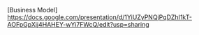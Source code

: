 [Business Model] https://docs.google.com/presentation/d/1YiUZyPNQjPqDZhI1kT-AOFpGpXjj4HAHEY-wYi7FWcQ/edit?usp=sharing
